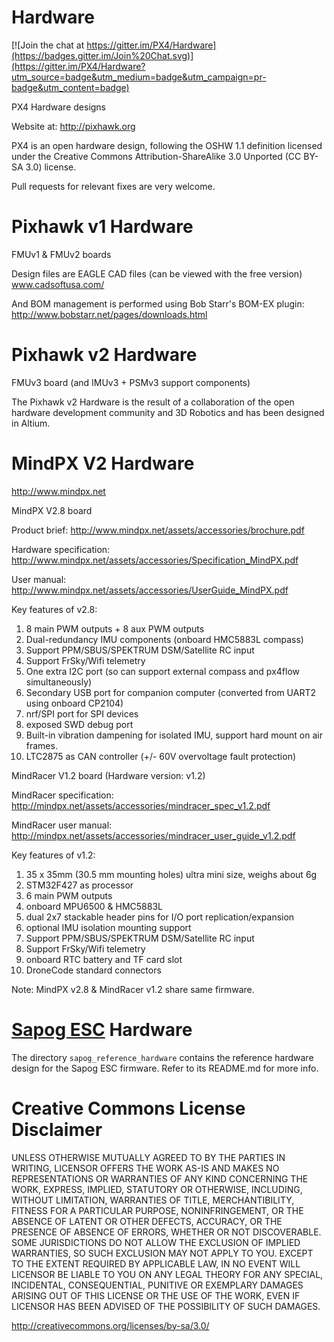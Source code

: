 Hardware
========

[![Join the chat at https://gitter.im/PX4/Hardware](https://badges.gitter.im/Join%20Chat.svg)](https://gitter.im/PX4/Hardware?utm_source=badge&utm_medium=badge&utm_campaign=pr-badge&utm_content=badge)

PX4 Hardware designs

Website at: http://pixhawk.org

PX4 is an open hardware design, following the OSHW 1.1 definition licensed under the Creative Commons Attribution-ShareAlike 3.0 Unported (CC BY-SA 3.0) license.

Pull requests for relevant fixes are very welcome.

Pixhawk v1 Hardware
===================

FMUv1 & FMUv2 boards

Design files are EAGLE CAD files (can be viewed with the free version)
www.cadsoftusa.com/

And BOM management is performed using Bob Starr's BOM-EX plugin:
http://www.bobstarr.net/pages/downloads.html

Pixhawk v2 Hardware
===================

FMUv3 board (and IMUv3 + PSMv3 support components)

The Pixhawk v2 Hardware is the result of a collaboration of the open hardware development community and 3D Robotics and has been designed in Altium.

MindPX V2 Hardware
===================
http://www.mindpx.net

MindPX V2.8 board

Product brief:
http://www.mindpx.net/assets/accessories/brochure.pdf

Hardware specification:
http://www.mindpx.net/assets/accessories/Specification_MindPX.pdf

User manual:
http://www.mindpx.net/assets/accessories/UserGuide_MindPX.pdf

Key features of v2.8:

1. 8 main PWM outputs + 8 aux PWM outputs
2. Dual-redundancy IMU components (onboard HMC5883L compass)
3. Support PPM/SBUS/SPEKTRUM DSM/Satellite RC input
4. Support FrSky/Wifi telemetry
5. One extra I2C port (so can support external compass and px4flow simultaneously)
6. Secondary USB port  for companion computer (converted from UART2 using onboard CP2104)
7. nrf/SPI port for SPI devices
8. exposed SWD debug port
9. Built-in vibration dampening for isolated IMU, support hard mount on air frames.
10. LTC2875 as CAN controller (+/- 60V overvoltage fault protection)

MindRacer V1.2 board (Hardware version: v1.2)

MindRacer specification:
http://mindpx.net/assets/accessories/mindracer_spec_v1.2.pdf

MindRacer user manual:
http://mindpx.net/assets/accessories/mindracer_user_guide_v1.2.pdf

Key features of v1.2:

1. 35 x 35mm (30.5 mm mounting holes) ultra mini size, weighs about 6g
2. STM32F427 as processor
3. 6 main PWM outputs
4. onboard MPU6500 & HMC5883L
5. dual 2x7 stackable header pins for I/O port replication/expansion
6. optional IMU isolation mounting support
7. Support PPM/SBUS/SPEKTRUM DSM/Satellite RC input
8. Support FrSky/Wifi telemetry
9.  onboard RTC battery and TF card slot
10. DroneCode standard connectors

Note: MindPX v2.8 & MindRacer v1.2 share same firmware.

[Sapog ESC](https://github.com/PX4/sapog) Hardware
==================================================

The directory `sapog_reference_hardware` contains the reference hardware design for the
Sapog ESC firmware. Refer to its README.md for more info.

Creative Commons License Disclaimer
===================================

UNLESS OTHERWISE MUTUALLY AGREED TO BY THE PARTIES IN WRITING, LICENSOR OFFERS THE WORK AS-IS AND MAKES NO REPRESENTATIONS OR WARRANTIES OF ANY KIND CONCERNING THE WORK, EXPRESS, IMPLIED, STATUTORY OR OTHERWISE, INCLUDING, WITHOUT LIMITATION, WARRANTIES OF TITLE, MERCHANTIBILITY, FITNESS FOR A PARTICULAR PURPOSE, NONINFRINGEMENT, OR THE ABSENCE OF LATENT OR OTHER DEFECTS, ACCURACY, OR THE PRESENCE OF ABSENCE OF ERRORS, WHETHER OR NOT DISCOVERABLE. SOME JURISDICTIONS DO NOT ALLOW THE EXCLUSION OF IMPLIED WARRANTIES, SO SUCH EXCLUSION MAY NOT APPLY TO YOU.
EXCEPT TO THE EXTENT REQUIRED BY APPLICABLE LAW, IN NO EVENT WILL LICENSOR BE LIABLE TO YOU ON ANY LEGAL THEORY FOR ANY SPECIAL, INCIDENTAL, CONSEQUENTIAL, PUNITIVE OR EXEMPLARY DAMAGES ARISING OUT OF THIS LICENSE OR THE USE OF THE WORK, EVEN IF LICENSOR HAS BEEN ADVISED OF THE POSSIBILITY OF SUCH DAMAGES.

http://creativecommons.org/licenses/by-sa/3.0/
